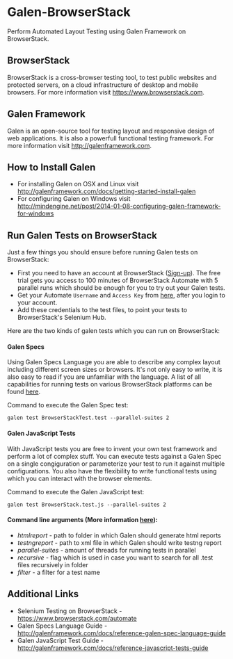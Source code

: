 # Galen-BrowserStack
Perform Automated Layout Testing using Galen Framework on BrowserStack.

## BrowserStack
BrowserStack is a cross-browser testing tool, to test public websites and protected servers, on a cloud infrastructure of desktop and mobile browsers. For more information visit https://www.browserstack.com.

## Galen Framework
Galen is an open-source tool for testing layout and responsive design of web applications. It is also a powerfull functional testing framework. For more information visit http://galenframework.com.

## How to Install Galen
* For installing Galen on OSX and Linux visit http://galenframework.com/docs/getting-started-install-galen
* For configuring Galen on Windows visit http://mindengine.net/post/2014-01-08-configuring-galen-framework-for-windows

## Run Galen Tests on BrowserStack
Just a few things you should ensure before running Galen tests on BrowserStack:
* First you need to have an account at BrowserStack ([Sign-up](https://www.browserstack.com/users/sign_in)). The free trial gets you access to 100 minutes of BrowserStack Automate with 5 parallel runs which should be enough for you to try out your Galen tests. 
* Get your Automate `Username` and `Access Key` from [here](https://www.browserstack.com/accounts/automate), after you login to your account. 
* Add these credentials to the test files, to point your tests to BrowserStack's Selenium Hub.

Here are the two kinds of galen tests which you can run on BrowserStack:
#### Galen Specs
Using Galen Specs Language you are able to describe any complex layout including different screen sizes or browsers. It's not only easy to write, it is also easy to read if you are unfamiliar with the language. A list of all capabilities for running tests on various BrowserStack platforms can be found [here](https://www.browserstack.com/automate/capabilities).

Command to execute the Galen Spec test:
```
galen test BrowserStackTest.test --parallel-suites 2
```

#### Galen JavaScript Tests
With JavaScript tests you are free to invent your own test framework and perform a lot of complex stuff. You can execute tests against a Galen Spec on a single congiguration or parameterize your test to run it against multiple configurations. You also have the flexibility to write functional tests using which you can interact with the browser elements.

Command to execute the Galen JavaScript test:
```
galen test BrowserStack.test.js --parallel-suites 2
```

#### Command line arguments (More information [here](http://galenframework.com/docs/reference-working-in-command-line/#Runningtestsuites)):
* _htmlreport_ - path to folder in which Galen should generate html reports
* _testngreport_ - path to xml file in which Galen should write testng report
* _parallel-suites_ - amount of threads for running tests in parallel
* _recursive_ - flag which is used in case you want to search for all .test files recursively in folder
* _filter_ - a filter for a test name

## Additional Links
* Selenium Testing on BrowserStack - https://www.browserstack.com/automate
* Galen Specs Language Guide - http://galenframework.com/docs/reference-galen-spec-language-guide
* Galen JavaScript Test Guide - http://galenframework.com/docs/reference-javascript-tests-guide
